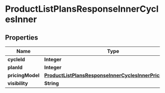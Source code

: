 

# ProductListPlansResponseInnerCyclesInner


## Properties

| Name | Type | Description | Notes |
|------------ | ------------- | ------------- | -------------|
|**cycleId** | **Integer** |  |  [optional] |
|**planId** | **Integer** |  |  [optional] |
|**pricingModel** | [**ProductListPlansResponseInnerCyclesInnerPricingModel**](ProductListPlansResponseInnerCyclesInnerPricingModel.md) |  |  [optional] |
|**visibility** | **String** |  |  [optional] |



